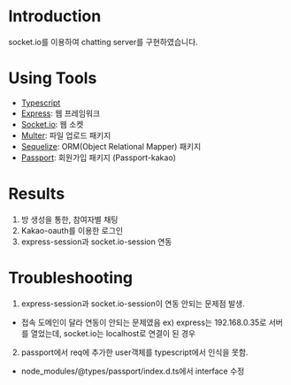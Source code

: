 # Introduction
socket.io를 이용하여 chatting server를 구현하였습니다.

# Using Tools
- [Typescript](https://www.typescriptlang.org/)
- [Express](https://expressjs.com/): 웹 프레임워크
- [Socket.io](https://socket.io/): 웹 소켓
- [Multer](https://www.npmjs.com/package/multer): 파일 업로드 패키지
- [Sequelize](https://sequelize.org/): ORM(Object Relational Mapper) 패키지
- [Passport](https://www.npmjs.com/package/passport): 회원가입 패키지 (Passport-kakao)

# Results
1. 방 생성을 통한, 참여자별 채팅
2. Kakao-oauth를 이용한 로그인
3. express-session과 socket.io-session 연동

# Troubleshooting
1. express-session과 socket.io-session이 연동 안되는 문제점 발생.
  - 접속 도메인이 달라 연동이 안되는 문제였음 ex) express는 192.168.0.35로 서버를 열었는데, socket.io는 localhost로 연결이 된 경우

2. passport에서 req에 추가한 user객체를 typescript에서 인식을 못함.
  - node_modules/@types/passport/index.d.ts에서 interface 수정
